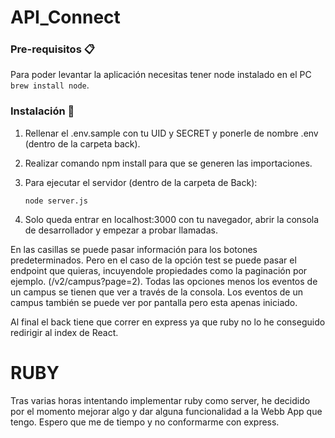# API_Connect

### Pre-requisitos 📋
Para poder levantar la aplicación necesitas tener node instalado en el PC 
	```
	brew install node
	```.
 
### Instalación 🔧
1. Rellenar el .env.sample con tu UID y SECRET y ponerle de nombre .env (dentro de la carpeta back).

2. Realizar comando npm install para que se generen las importaciones.

3. Para ejecutar el servidor (dentro de la carpeta de Back):
	```
	node server.js
	```

4. Solo queda entrar en localhost:3000 con tu navegador, abrir la consola de desarrollador y empezar a probar llamadas.

En las casillas se puede pasar información para los botones predeterminados. Pero en el caso de la opción test se puede pasar el endpoint que quieras, incuyendole propiedades como la paginación por ejemplo. (/v2/campus?page=2).
Todas las opciones menos los eventos de un campus se tienen que ver a través de la consola. Los eventos de un campus también se puede ver por pantalla pero esta apenas iniciado.

Al final el back tiene que correr en express ya que ruby no lo he conseguido redirigir al index de React.

# RUBY

Tras varias horas intentando implementar ruby como server, he decidido por el momento mejorar algo y dar alguna funcionalidad
a la Webb App que tengo. Espero que me de tiempo y no conformarme con express.
